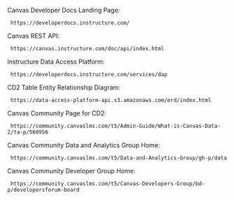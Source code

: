 Canvas Developer Docs Landing Page:

     https://developerdocs.instructure.com/

Canvas REST API:

     https://canvas.instructure.com/doc/api/index.html

Instructure Data Access Platform:

     https://developerdocs.instructure.com/services/dap

CD2 Table Entity Relationship Diagram:

     https://data-access-platform-api.s3.amazonaws.com/erd/index.html

Canvas Community Page for CD2:

     https://community.canvaslms.com/t5/Admin-Guide/What-is-Canvas-Data-2/ta-p/560956

Canvas Community Data and Analytics Group Home:

     https://community.canvaslms.com/t5/Data-and-Analytics-Group/gh-p/data

Canvas Community Developer Group Home:

     https://community.canvaslms.com/t5/Canvas-Developers-Group/bd-p/developersforum-board
